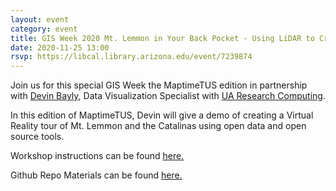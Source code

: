 ```yaml
---
layout: event
category: event
title: GIS Week 2020 Mt. Lemmon in Your Back Pocket - Using LiDAR to Create a VR App
date: 2020-11-25 13:00
rsvp: https://libcal.library.arizona.edu/event/7239874
---
```


Join us for this special GIS Week the MaptimeTUS edition in partnership with [Devin Bayly](https://rtdatavis.github.io/#whoText), Data Visualization Specialist with [UA Research Computing](https://it.arizona.edu/research).

In this edition of MaptimeTUS, Devin will give a demo of creating a Virtual Reality tour of Mt. Lemmon and the Catalinas using open data and open source tools. 

Workshop instructions can be found [here.](https://maptime.io/tucson/sessions/GIS_day_workshop_11-2020)

Github Repo Materials can be found [here.](https://github.com/maptime/tucson/tree/gh-pages/sessions/GIS_day_workshop_11-2020) 

